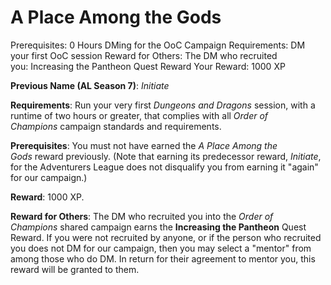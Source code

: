 # A Place Among the Gods

Prerequisites: 0 Hours DMing for the OoC Campaign
Requirements: DM your first OoC session
Reward for Others: The DM who recruited you: Increasing the Pantheon Quest Reward
Your Reward: 1000 XP

**Previous Name (AL Season 7)**: *Initiate*

**Requirements**: Run your very first *Dungeons and Dragons* session, with a runtime of two hours or greater, that complies with all *Order of Champions* campaign standards and requirements.

**Prerequisites**: You must not have earned the *A Place Among the Gods* reward previously. (Note that earning its predecessor reward, *Initiate*, for the Adventurers League does not disqualify you from earning it "again" for our campaign.)

**Reward**: 1000 XP.

**Reward for Others**: The DM who recruited you into the *Order of Champions* shared campaign earns the **Increasing the Pantheon** Quest Reward. If you were not recruited by anyone, or if the person who recruited you does not DM for our campaign, then you may select a "mentor" from among those who do DM. In return for their agreement to mentor you, this reward will be granted to them.